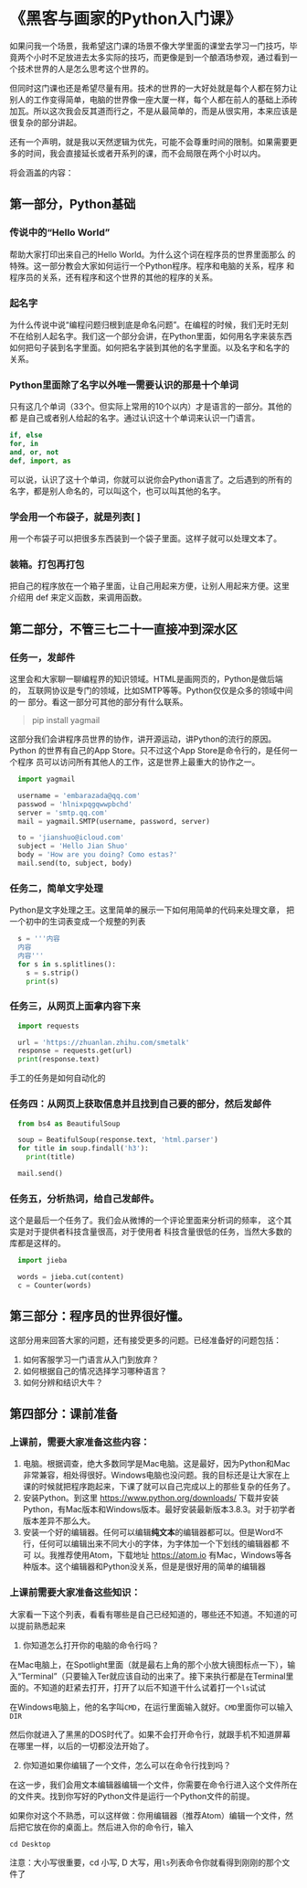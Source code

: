 # 《黑客与画家的Python入门课》

如果问我一个场景，我希望这门课的场景不像大学里面的课堂去学习一门技巧，毕竟两个小时不足放进去太多实际的技巧，而更像是到一个酿酒场参观，通过看到一个技术世界的人是怎么思考这个世界的。

但同时这门课也还是希望尽量有用。技术的世界的一大好处就是每个人都在努力让别人的工作变得简单，电脑的世界像一座大厦一样，每个人都在前人的基础上添砖加瓦。所以这次我会反其道而行之，不是从最简单的，而是从很实用，本来应该是很复杂的部分讲起。

还有一个声明，就是我以天然逻辑为优先，可能不会尊重时间的限制。如果需要更多的时间，我会直接延长或者开系列的课，而不会局限在两个小时以内。

将会涵盖的内容：

## 第一部分，Python基础

### 传说中的“Hello World”

帮助大家打印出来自己的Hello World。为什么这个词在程序员的世界里面那么
的特殊。这一部分教会大家如何运行一个Python程序。程序和电脑的关系，程序
和程序员的关系，还有程序和这个世界的其他的程序的关系。

### 起名字

为什么传说中说“编程问题归根到底是命名问题”。在编程的时候，我们无时无刻
不在给别人起名字。我们这一个部分会讲，在Python里面，如何用名字来装东西
如何把句子装到名字里面。如何把名字装到其他的名字里面。以及名字和名字的
关系。

### Python里面除了名字以外唯一需要认识的那是十个单词

只有这几个单词（33个。但实际上常用的10个以内）才是语言的一部分。其他的都
是自己或者别人给起的名字。通过认识这十个单词来认识一门语言。
```python
if, else
for, in
and, or, not
def, import, as
```
可以说，认识了这十个单词，你就可以说你会Python语言了。之后遇到的所有的
名字，都是别人命名的，可以叫这个，也可以叫其他的名字。

### 学会用一个布袋子，就是列表[ ]

用一个布袋子可以把很多东西装到一个袋子里面。这样子就可以处理文本了。


### 装箱。打包再打包

把自己的程序放在一个箱子里面，让自己用起来方便，让别人用起来方便。这里
介绍用 def 来定义函数，来调用函数。

## 第二部分，不管三七二十一直接冲到深水区

### 任务一，发邮件

这里会和大家聊一聊编程界的知识领域。HTML是画网页的，Python是做后端的，
互联网协议是专门的领域，比如SMTP等等。Python仅仅是众多的领域中间的一
部分。看这一部分可其他的部分有什么联系。

> pip install yagmail

这部分我们会讲程序员世界的协作，讲开源运动，讲Python的流行的原因。Python
的世界有自己的App Store。只不过这个App Store是命令行的，是任何一个程序
员可以访问所有其他人的工作，这是世界上最重大的协作之一。
```python
  import yagmail

  username = 'embarazada@qq.com'
  passwod = 'hlnixpqgqwwpbchd'
  server = 'smtp.qq.com'
  mail = yagmail.SMTP(username, password, server)

  to = 'jianshuo@icloud.com'
  subject = 'Hello Jian Shuo'
  body = 'How are you doing? Como estas?'
  mail.send(to, subject, body)
```
### 任务二，简单文字处理

Python是文字处理之王。这里简单的展示一下如何用简单的代码来处理文章，
把一个初中的生词表变成一个规整的列表
```python
  s = '''内容
  内容
  内容'''
  for s in s.splitlines():
    s = s.strip()
    print(s)
```
### 任务三，从网页上面拿内容下来
```python
  import requests

  url = 'https://zhuanlan.zhihu.com/smetalk'
  response = requests.get(url)
  print(response.text)
```
  手工的任务是如何自动化的

### 任务四：从网页上获取信息并且找到自己要的部分，然后发邮件
```python
  from bs4 as BeautifulSoup

  soup = BeatifulSoup(response.text, 'html.parser')
  for title in soup.findall('h3'):
    print(title)

  mail.send()
```

### 任务五，分析热词，给自己发邮件。

  这个是最后一个任务了。我们会从微博的一个评论里面来分析词的频率，
  这个其实是对于提供者科技含量很高，对于使用者
  科技含量很低的任务，当然大多数的库都是这样的。
```python
  import jieba

  words = jieba.cut(content)
  c = Counter(words)
```
## 第三部分：程序员的世界很好懂。

这部分用来回答大家的问题，还有接受更多的问题。已经准备好的问题包括：
1. 如何客服学习一门语言从入门到放弃？
1. 如何根据自己的情况选择学习哪种语言？
1. 如何分辨和结识大牛？

## 第四部分：课前准备

### 上课前，需要大家准备这些内容：

1. 电脑。根据调查，绝大多数同学是Mac电脑。这是最好，因为Python和Mac非常兼容，相处得很好。Windows电脑也没问题。我的目标还是让大家在上课的时候就把程序跑起来，下课了就可以自己完成以上的那些复杂的任务了。
2. 安装Python。到这里 https://www.python.org/downloads/ 下载并安装Python，有Mac版本和Windows版本。最好安装最新版本3.8.3。对于初学者版本差异不那么大。
3. 安装一个好的编辑器。任何可以编辑**纯文本**的编辑器都可以。但是Word不行，任何可以编辑出来不同大小的字体，为字体加一个下划线的编辑器都 不 可 以。我推荐使用Atom，下载地址 https://atom.io 有Mac，Windows等各种版本。这个编辑器和Python没关系，但是是很好用的简单的编辑器

### 上课前需要大家准备这些知识：
大家看一下这个列表，看看有哪些是自己已经知道的，哪些还不知道。不知道的可以提前熟悉起来

1. 你知道怎么打开你的电脑的命令行吗？

在Mac电脑上，在Spotlight里面（就是最右上角的那个小放大镜图标点一下），输入“Terminal”（只要输入Ter就应该自动的出来了。接下来执行都是在Terminal里面的。不知道的赶紧去打开，打开了以后不知道干什么试着打一个`ls`试试

在Windows电脑上，他的名字叫`CMD`，在运行里面输入就好。`CMD`里面你可以输入`DIR`

然后你就进入了黑黑的DOS时代了。如果不会打开命令行，就跟手机不知道屏幕在哪里一样，以后的一切都没法开始了。

2. 你知道如果你编辑了一个文件，怎么可以在命令行找到吗？

在这一步，我们会用文本编辑器编辑一个文件，你需要在命令行进入这个文件所在的文件夹。找到你写好的Python文件是运行一个Python文件的前提。

如果你对这个不熟悉，可以这样做：你用编辑器（推荐Atom）编辑一个文件，然后把它放在你的桌面上。然后进入你的命令行，输入
```
cd Desktop
```
注意：大小写很重要，cd 小写, D 大写，用`ls`列表命令你就看得到刚刚的那个文件了
